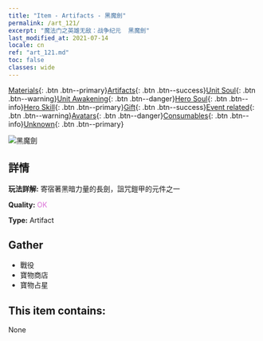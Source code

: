 ```yaml
---
title: "Item - Artifacts - 黑魔劍"
permalink: /art_121/
excerpt: "魔法门之英雄无敌：战争纪元  黑魔劍"
last_modified_at: 2021-07-14
locale: cn
ref: "art_121.md"
toc: false
classes: wide
---
```

 [Materials](/ItemsCN/){: .btn .btn--primary}[Artifacts](/ItemsCN/Artifacts/){: .btn .btn--success}[Unit Soul](/ItemsCN/UnitSoul/){: .btn .btn--warning}[Unit Awakening](/ItemsCN/UnitAwakening/){: .btn .btn--danger}[Hero Soul](/ItemsCN/HeroSoul/){: .btn .btn--info}[Hero Skill](/ItemsCN/HeroSkill/){: .btn .btn--primary}[Gift](/ItemsCN/Gift/){: .btn .btn--success}[Event related](/ItemsCN/Events/){: .btn .btn--warning}[Avatars](/ItemsCN/Avatars/){: .btn .btn--danger}[Consumables](/ItemsCN/Consumables/){: .btn .btn--info}[Unknown](/ItemsCN/Unknown/){: .btn .btn--primary}

 ![黑魔劍](/images/t/artifact_40301.png)

## 詳情
 **玩法詳解:** 寄宿著黑暗力量的長劍，詛咒鎧甲的元件之一

 **Quality:** <span style="color: #DA70D6">OK</span>

 **Type:** Artifact

## Gather

*    戰役 
*    寶物商店 
*    寶物占星 

## This item contains:

  None

